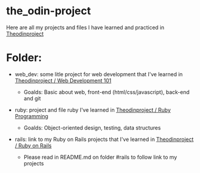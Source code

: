 # the_odin-project
Here are all my projects and files I have learned and practiced in [Theodinproject](https://www.theodinproject.com)

# Folder: 
  - web_dev: some litle project for web development that I've learned in  [Theodinproject / Web Development 101](https://www.theodinproject.com/courses/web-development-101)
    + Goalds: Basic about web, front-end (html/css/javascript), back-end and git
    
  - ruby: project and file ruby I've learned in  [Theodinproject / Ruby Programming](https://www.theodinproject.com/courses/ruby-programming)
    + Goalds: Object-oriented design, testing, data structures
    
  - rails: link to my Ruby on Rails projects that I've learned in [Theodinproject / Ruby on Rails](https://www.theodinproject.com/courses/ruby-on-rails)
    + Please read in README.md on folder #rails to follow link to my projects
